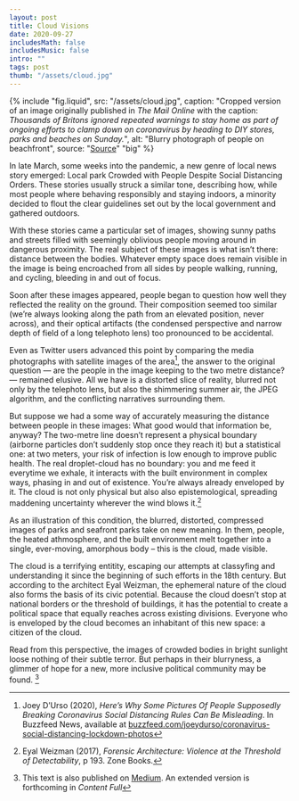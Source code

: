 ```yaml
---
layout: post
title: Cloud Visions
date: 2020-09-27
includesMath: false
includesMusic: false
intro: ""
tags: post
thumb: "/assets/cloud.jpg"
---
```


{% include "fig.liquid", src: "/assets/cloud.jpg", caption: "Cropped version of an image originally published in *The Mail Online* with the caption: *Thousands of Britons ignored repeated warnings to stay home as part of ongoing efforts to clamp down on coronavirus by heading to DIY stores, parks and beaches on Sunday.*", alt: "Blurry photograph of people on beachfront", source: "[Source](https://www.dailymail.co.uk/news/article-8258383/More-people-leave-homes-flock-DIY-stores-parks-despite-Covid-19-lockdown.html)" "big" %}

In late March, some weeks into the pandemic, a new genre of local news story emerged: Local park Crowded with People Despite Social Distancing Orders. These stories usually struck a similar tone, describing how, while most people where behaving responsibly and staying indoors, a minority decided to flout the clear guidelines set out by the local government and gathered outdoors.

With these stories came a particular set of images, showing sunny paths and streets filled with seemingly oblivious people moving around in dangerous proximity. The real subject of these images is what isn’t there: distance between the bodies. Whatever empty space does remain visible in the image is being encroached from all sides by people walking, running, and cycling, bleeding in and out of focus.

Soon after these images appeared, people began to question how well they reflected the reality on the ground. Their composition seemed too similar (we’re always looking along the path from an elevated position, never across), and their optical artifacts (the condensed perspective and narrow depth of field of a long telephoto lens) too pronounced to be accidental.

Even as Twitter users advanced this point by comparing the media photographs with satellite images of the area[^1], the answer to the original question — are the people in the image keeping to the two metre distance? — remained elusive. All we have is a distorted slice of reality, blurred not only by the telephoto lens, but also the shimmering summer air, the JPEG algorithm, and the conflicting narratives surrounding them.

But suppose we had a some way of accurately measuring the distance between people in these images: What good would that information be, anyway? The two-metre line doesn’t represent a physical boundary (airborne particles don’t suddenly stop once they reach it) but a statistical one: at two meters, your risk of infection is low enough to improve public health. The real droplet-cloud has no boundary: you and me feed it everytime we exhale, it interacts with the built environment in complex ways, phasing in and out of existence. You’re always already enveloped by it. The cloud is not only physical but also also epistemological, spreading maddening uncertainty wherever the wind blows it.[^2]

As an illustration of this condition, the blurred, distorted, compressed images of parks and seafront parks take on new meaning. In them, people, the heated athmosphere, and the built environment melt together into a single, ever-moving, amorphous body – this is the cloud, made visible.

The cloud is a terrifying entitity, escaping our attempts at classyfing and understanding it since the beginning of such efforts in the 18th century. But according to the architect Eyal Weizman, the ephemeral nature of the cloud also forms the basis of its civic potential. Because the cloud doesn’t stop at national borders or the threshold of buildings, it has the potential to create a political space that equally reaches across existing divisions. Everyone who is enveloped by the cloud becomes an inhabitant of this new space: a citizen of the cloud.

Read from this perspective, the images of crowded bodies in bright sunlight loose nothing of their subtle terror. But perhaps in their blurryness, a glimmer of hope for a new, more inclusive political community may be found. [^3]

[^1]: Joey D’Urso (2020), *Here’s Why Some Pictures Of People Supposedly Breaking Coronavirus Social Distancing Rules Can Be Misleading*. In Buzzfeed News, available at [buzzfeed.com/joeydurso/coronavirus-social-distancing-lockdown-photos](https://www.buzzfeed.com/joeydurso/coronavirus-social-distancing-lockdown-photos)
[^2]: Eyal Weizman (2017), *Forensic Architecture: Violence at the Threshold of Detectability*, p 193. Zone Books.
[^3]: This text is also published on [Medium](https://medium.com/@maxakohler/cloud-visions-cccf42ef8447). An extended version is forthcoming in *Content Full*